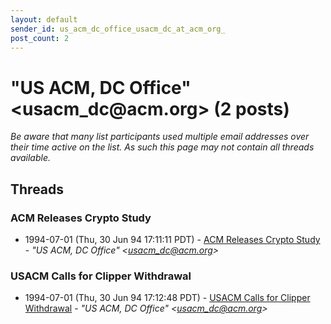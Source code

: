 ```yaml
---
layout: default
sender_id: us_acm_dc_office_usacm_dc_at_acm_org_
post_count: 2
---
```


# "US ACM, DC Office" <usacm_dc<span>@</span>acm.org> (2 posts)

_Be aware that many list participants used multiple email addresses over their time active on the list. As such this page may not contain all threads available._

## Threads

### ACM Releases Crypto Study
+ 1994-07-01 (Thu, 30 Jun 94 17:11:11 PDT) - [ACM Releases Crypto Study](/archive/1994/07/07f81ec56a224126a18498cc5c71b8386e0e2d6c7b728fff63b3ad293a2bc183) - _"US ACM, DC Office" \<usacm_dc@acm.org\>_

### USACM Calls for Clipper Withdrawal
+ 1994-07-01 (Thu, 30 Jun 94 17:12:48 PDT) - [USACM Calls for Clipper Withdrawal](/archive/1994/07/3b99aa3f7c14610e2ce03c1979d48de223c7c8d84b07cbe1736f0a3df8d6df83) - _"US ACM, DC Office" \<usacm_dc@acm.org\>_

